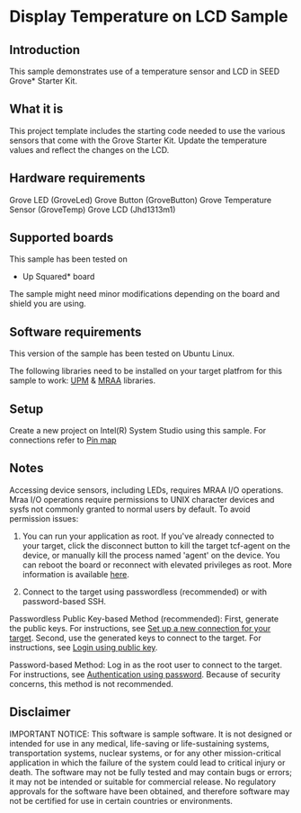 # Display Temperature on LCD Sample

## Introduction
This sample demonstrates use of a temperature sensor and LCD in SEED Grove* Starter Kit.

## What it is
This project template includes the starting code needed to use the various sensors that come with the Grove Starter Kit.
Update the temperature values and reflect the changes on the LCD.

## Hardware requirements

Grove LED (GroveLed)
Grove Button (GroveButton)
Grove Temperature Sensor (GroveTemp)
Grove LCD (Jhd1313m1)

## Supported boards

This sample has been tested on
- Up Squared* board

The sample might need minor modifications depending on the board and shield you are using.

## Software requirements

This version of the sample has been tested on Ubuntu Linux.

The following libraries need to be installed on your target platfrom for this sample to work:
[UPM](https://github.com/intel-iot-devkit/upm) & [MRAA](https://github.com/intel-iot-devkit/mraa) libraries.

## Setup

Create a new project on Intel(R) System Studio using this sample. 
For connections refer to [Pin map](https://32414320wji53mwwch1u68ce-wpengine.netdna-ssl.com/wp-content/uploads/2013/07/grovepi_pinout.png)

## Notes

Accessing device sensors, including LEDs, requires MRAA I/O operations. Mraa I/O operations require permissions to UNIX character devices and sysfs not commonly granted to normal users by default. To avoid permission issues:

1. You can run your application as root. If you've already connected to your target, click the disconnect button to kill the target tcf-agent on the device, or manually kill the process named 'agent' on the device. You can reboot the board or reconnect with elevated privileges as root. More information is available [here](https://software.intel.com/en-us/developing-projects-with-intel-system-studio-c-creating-an-ssh-connection).

2. Connect to the target using passwordless (recommended) or with password-based SSH.

Passwordless Public Key-based Method (recommended):
First, generate the public keys. For instructions, see [Set up a new connection for your target](https://software.intel.com/en-us/developing-projects-with-intel-system-studio-c-2019-beta-creating-an-ssh-connection). 
Second, use the generated keys to connect to the target. For instructions, see [Login using public key](https://software.intel.com/en-us/developing-projects-with-intel-system-studio-c-2019-beta-connecting-to-target).

Password-based Method: 
Log in as the root user to connect to the target. For instructions, see [Authentication using password](https://software.intel.com/en-us/developing-projects-with-intel-system-studio-c-2019-beta-connecting-to-target). Because of security concerns, this method is not recommended.


## Disclaimer
IMPORTANT NOTICE: This software is sample software. It is not designed or intended for use in any medical, life-saving or life-sustaining systems, transportation systems, nuclear systems, or for any other mission-critical application in which the failure of the system could lead to critical injury or death. The software may not be fully tested and may contain bugs or errors; it may not be intended or suitable for commercial release. No regulatory approvals for the software have been obtained, and therefore software may not be certified for use in certain countries or environments.
